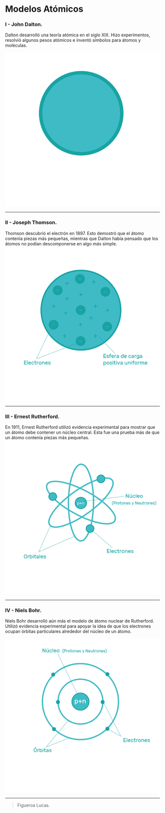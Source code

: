 # Modelos Atómicos

### I - John Dalton.
Dalton desarrolló una teoría atómica en el siglo XIX. Hizo experimentos, resolvió algunos pesos atómicos e inventó símbolos para átomos y moléculas.

![Modelo Atómico de Dalton.](https://github.com/Humboldti/Escuela/blob/master/modelos-atomicos/Modelo_de_Dalton.png?raw=true)

---
 ###  II - Joseph Thomson. 
Thomson descubrió el electrón en 1897. Esto demostró que el átomo contenía piezas más pequeñas, mientras que
 Dalton había pensado que los átomos no podían descomponerse en algo más simple.
 ![Modelo Atómico de Thomson.](https://github.com/Humboldti/Escuela/blob/master/modelos-atomicos/Modelo_de_Thomson.png?raw=true)

---
### III - Ernest Rutherford.

En 1911, Ernest Rutherford utilizó evidencia experimental para mostrar que un átomo debe contener un núcleo central. Esta fue una prueba más de que un átomo contenía piezas más pequeñas.
![Modelo Atómico de Rutherford.](https://github.com/Humboldti/Escuela/blob/master/modelos-atomicos/Modelo_de_Rutherford.png?raw=true)

---
### IV - Niels Bohr.

Niels Bohr desarrolló aún más el modelo de átomo nuclear de Rutherford. Utilizó evidencia experimental para apoyar la idea de que los electrones ocupan órbitas particulares alrededor del núcleo de un átomo.

![Modelo Atómico de Bohr.](https://github.com/Humboldti/Escuela/blob/master/modelos-atomicos/Modelo_de_Bohr.png?raw=true)

---

> Figueroa Lucas.
